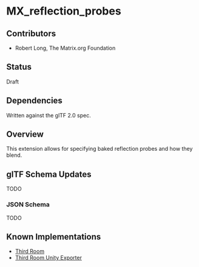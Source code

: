 # MX_reflection_probes

## Contributors

- Robert Long, The Matrix.org Foundation

## Status

Draft

## Dependencies

Written against the glTF 2.0 spec.

## Overview

This extension allows for specifying baked reflection probes and how they blend.

## glTF Schema Updates

TODO

### JSON Schema

TODO

## Known Implementations

- [Third Room](https://thirdroom.io)
- [Third Room Unity Exporter](https://github.com/matrix-org/thirdroom-unity-exporter)
